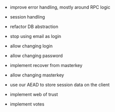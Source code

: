 - improve error handling, mostly around RPC logic
- session handling
- refactor DB abstraction

- stop using email as login
- allow changing login
- allow changing password
- implement recover from masterkey
- allow changing masterkey

- use our AEAD to store session data on the client


- implement web of trust


- implement votes